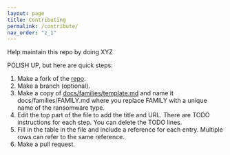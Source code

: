 ```yaml
---
layout: page
title: Contributing
permalink: /contribute/
nav_order: "z_1"
---
```


Help maintain this repo by doing XYZ


POLISH UP, but here are quick steps:

1. Make a fork of the [repo](https://github.com/cybertriage/DFIR_Ransomware_Project).
2. Make a branch (optional). 
3. Make a copy of [docs/families/template.md](https://github.com/cybertriage/DFIR_Ransomware_Project/blob/main/docs/families/template.md)  and name it docs/families/FAMILY.md where you replace FAMILY with a unique name of the ransomware type.
4. Edit the top part of the file to add the title and URL. There are TODO instructions for each step. You can delete the TODO lines.
5. Fill in the table in the file and include a reference for each entry. Multiple rows can refer to the same reference. 
6. Make a pull request.
